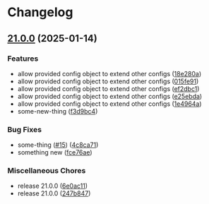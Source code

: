 # Changelog

## [21.0.0](https://github.com/destefanoadonis/poc-ml-mono/compare/adonis-ml-core-v0.1.0...adonis-ml-core@v21.0.0) (2025-01-14)


### Features

* allow provided config object to extend other configs ([18e280a](https://github.com/destefanoadonis/poc-ml-mono/commit/18e280a080ecbd5d854f43772351ce0db8ae525c))
* allow provided config object to extend other configs ([015fe91](https://github.com/destefanoadonis/poc-ml-mono/commit/015fe91afb86e906f6e5b44ac3c0710a0421430a))
* allow provided config object to extend other configs ([ef2dbc1](https://github.com/destefanoadonis/poc-ml-mono/commit/ef2dbc14b32290e222c3da402d656c71d7c33dc7))
* allow provided config object to extend other configs ([e25ebda](https://github.com/destefanoadonis/poc-ml-mono/commit/e25ebda5a5786dfd0de2d4faf01f40c567b7712e))
* allow provided config object to extend other configs ([1e4964a](https://github.com/destefanoadonis/poc-ml-mono/commit/1e4964a761e2763c1e2ae1b6915e1e0d09d74647))
* some-new-thing ([f3d9bc4](https://github.com/destefanoadonis/poc-ml-mono/commit/f3d9bc4c7df383ae374f875a00a42fc8f19d01c1))


### Bug Fixes

* some-thing ([#15](https://github.com/destefanoadonis/poc-ml-mono/issues/15)) ([4c8ca71](https://github.com/destefanoadonis/poc-ml-mono/commit/4c8ca71dc552151d2b431df6a4f9d277586e4d6c))
* something new ([fce76ae](https://github.com/destefanoadonis/poc-ml-mono/commit/fce76aeb773caa43e9c397cfab315138bea30dee))


### Miscellaneous Chores

* release 21.0.0 ([6e0ac11](https://github.com/destefanoadonis/poc-ml-mono/commit/6e0ac11091bc025e17aced201aaa49b3a6c2054a))
* release 21.0.0 ([247b847](https://github.com/destefanoadonis/poc-ml-mono/commit/247b84744896e87b0a21b35acf7b10347dcfc6c1))
